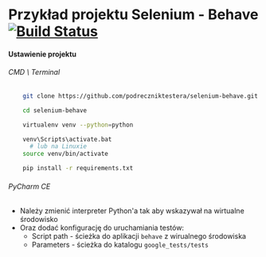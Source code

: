 # Przykład projektu Selenium - Behave [![Build Status](https://travis-ci.org/podreczniktestera/selenium-behave.svg?branch=master)](https://travis-ci.org/podreczniktestera/selenium-behave)

#### Ustawienie projektu

###### CMD \ Terminal
```bash
    git clone https://github.com/podreczniktestera/selenium-behave.git

    cd selenium-behave

    virtualenv venv --python=python

    venv\Scripts\activate.bat
      # lub na Linuxie
    source venv/bin/activate

    pip install -r requirements.txt
```
###### PyCharm CE
* Należy zmienić interpreter Python'a tak aby wskazywał na wirtualne środowisko
* Oraz dodać konfigurację do uruchamiania testów:
  * Script path - ścieżka do aplikacji `behave` z wirualnego środowiska
  * Parameters - ścieżka do katalogu `google_tests/tests`
